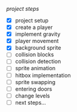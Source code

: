 *project steps*
- [x] project setup
- [x] create a player
- [x] implement gravity
- [x] player movement
- [x] background sprite
- [ ] collision blocks
- [ ] collision detection
- [ ] sprite animation
- [ ] hitbox implementation
- [ ] sprite swapping
- [ ] entering doors
- [ ] change levels
- [ ] next steps...